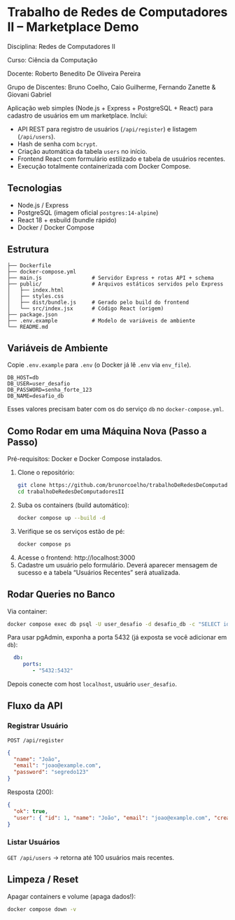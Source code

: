 # Trabalho de Redes de Computadores II – Marketplace Demo

Disciplina: Redes de Computadores II

Curso: Ciência da Computação

Docente: Roberto Benedito De Oliveira Pereira

Grupo de Discentes: Bruno Coelho, Caio Guilherme, Fernando Zanette & Giovani Gabriel

Aplicação web simples (Node.js + Express + PostgreSQL + React) para cadastro de usuários em um marketplace. Inclui:

- API REST para registro de usuários (`/api/register`) e listagem (`/api/users`).
- Hash de senha com `bcrypt`.
- Criação automática da tabela `users` no início.
- Frontend React com formulário estilizado e tabela de usuários recentes.
- Execução totalmente containerizada com Docker Compose.

## Tecnologias

- Node.js / Express
- PostgreSQL (imagem oficial `postgres:14-alpine`)
- React 18 + esbuild (bundle rápido)
- Docker / Docker Compose

## Estrutura

```
├── Dockerfile
├── docker-compose.yml
├── main.js                # Servidor Express + rotas API + schema
├── public/                # Arquivos estáticos servidos pelo Express
│   ├── index.html
│   ├── styles.css
│   ├── dist/bundle.js     # Gerado pelo build do frontend
│   └── src/index.jsx      # Código React (origem)
├── package.json
├── .env.example           # Modelo de variáveis de ambiente
└── README.md
```

## Variáveis de Ambiente

Copie `.env.example` para `.env` (o Docker já lê `.env` via `env_file`).

```
DB_HOST=db
DB_USER=user_desafio
DB_PASSWORD=senha_forte_123
DB_NAME=desafio_db
```

Esses valores precisam bater com os do serviço `db` no `docker-compose.yml`.

## Como Rodar em uma Máquina Nova (Passo a Passo)

Pré-requisitos: Docker e Docker Compose instalados.

1. Clone o repositório:
	```bash
	git clone https://github.com/brunorcoelho/trabalhoDeRedesDeComputadoresII.git
	cd trabalhoDeRedesDeComputadoresII
	``````
2. Suba os containers (build automático):
	```bash
	docker compose up --build -d
	```
3. Verifique se os serviços estão de pé:
	```bash
	docker compose ps
	```
4. Acesse o frontend: http://localhost:3000
5. Cadastre um usuário pelo formulário. Deverá aparecer mensagem de sucesso e a tabela “Usuários Recentes” será atualizada.

## Rodar Queries no Banco

Via container:
```bash
docker compose exec db psql -U user_desafio -d desafio_db -c "SELECT id, name, email, created_at FROM users;"
```

Para usar pgAdmin, exponha a porta 5432 (já exposta se você adicionar em `db`):
```yaml
  db:
	 ports:
		- "5432:5432"
```
Depois conecte com host `localhost`, usuário `user_desafio`.

## Fluxo da API

### Registrar Usuário
`POST /api/register`
```json
{
  "name": "João",
  "email": "joao@example.com",
  "password": "segredo123"
}
```
Resposta (200):
```json
{
  "ok": true,
  "user": { "id": 1, "name": "João", "email": "joao@example.com", "created_at": "2025-08-17T21:58:58.857Z" }
}
```

### Listar Usuários
`GET /api/users` -> retorna até 100 usuários mais recentes.

## Limpeza / Reset
Apagar containers e volume (apaga dados!):
```bash
docker compose down -v
```
